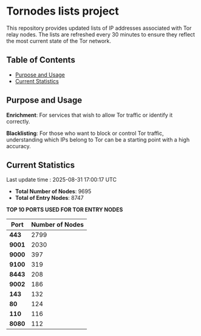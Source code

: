 # Tornodes lists project

This repository provides updated lists of IP addresses associated with Tor relay nodes. The lists are refreshed every 30 minutes to ensure they reflect the most current state of the Tor network.

## Table of Contents

- [Purpose and Usage](#purpose-and-usage)
- [Current Statistics](#current-statistics)


## Purpose and Usage

**Enrichment**: For services that wish to allow Tor traffic or identify it correctly.

**Blacklisting**: For those who want to block or control Tor traffic, understanding which IPs belong to Tor can be a starting point with a high accuracy.

## Current Statistics

Last update time : 2025-08-31 17:00:17 UTC

- **Total Number of Nodes**: 9695
- **Total of Entry Nodes**: 8747

**TOP 10 PORTS USED FOR TOR ENTRY NODES**

| **Port** | **Number of Nodes** |
|------|-----------------|
| **443**   | 2799  |
| **9001**   | 2030  |
| **9000**   | 397  |
| **9100**   | 319  |
| **8443**   | 208  |
| **9002**   | 186  |
| **143**   | 132  |
| **80**   | 124  |
| **110**   | 116  |
| **8080**   | 112  |

